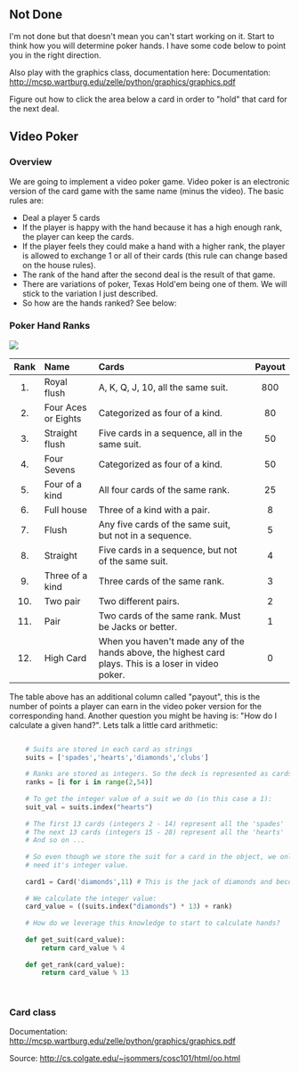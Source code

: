 ## Not Done

I'm not done but that doesn't mean you can't start working on it. Start to think how you will determine poker hands. I have some code below to point you in the right direction. 

Also play with the graphics class, documentation here: Documentation: http://mcsp.wartburg.edu/zelle/python/graphics/graphics.pdf

Figure out how to click the area below a card in order to "hold" that card for the next deal. 


## Video Poker

### Overview

We are going to implement a video poker game. Video poker is an electronic version of the card game with the same name (minus the video). The basic rules are:

- Deal a player 5 cards
- If the player is happy with the hand because it has a high enough rank, the player can keep the cards.
- If the player feels they could make a hand with a higher rank, the player is allowed to exchange 1 or all of their cards (this rule can change based on the house rules).
- The rank of the hand after the second deal is the result of that game.
- There are variations of poker, Texas Hold'em being one of them. We will stick to the variation I just described.
- So how are the hands ranked? See below:

### Poker Hand Ranks

![](http://www.learn-texas-holdem.com/images/poker-hand-picture.png)

| Rank | Name              | Cards                                          | Payout |
|:----:|:------------------|:-----------------------------------------------|:------:|
|1.   |Royal flush         | A, K, Q, J, 10, all the same suit.             | 800 |
|2.   |Four Aces or Eights | Categorized as four of a kind.                 | 80 |
|3.   |Straight flush      | Five cards in a sequence, all in the same suit.| 50 |
|4.   |Four Sevens         | Categorized as four of a kind.       | 50 |
|5.   |Four of a kind      | All four cards of the same rank.     | 25 |
|6.   |Full house          | Three of a kind with a pair.         | 8 |
|7.   |Flush               | Any five cards of the same suit, but not in a sequence.| 5|
|8.   |Straight            | Five cards in a sequence, but not of the same suit. | 4 |
|9.   |Three of a kind     | Three cards of the same rank.        | 3 |
|10.  |Two pair            | Two different pairs.                 | 2 |
|11.  |Pair                | Two cards of the same rank. Must be Jacks or better. | 1 |
|12.  |High Card           | When you haven't made any of the hands above, the highest card plays. This is a loser in video poker. | 0 |

The table above has an additional column called "payout", this is the number of points a player can earn in the video poker version for the corresponding hand. Another question you might be having is: "How do I calculate a given hand?". Lets talk a little card arithmetic:

```python

	# Suits are stored in each card as strings
	suits = ['spades','hearts','diamonds','clubs'] 
	
	# Ranks are stored as integers. So the deck is represented as cards from 2 ... 53.
	ranks = [i for i in range(2,54)]
	
	# To get the integer value of a suit we do (in this case a 1):
	suit_val = suits.index("hearts")
	
	# The first 13 cards (integers 2 - 14) represent all the 'spades'
	# The next 13 cards (integers 15 - 28) represent all the 'hearts'
	# And so on ...
	
	# So even though we store the suit for a card in the object, we only 
	# need it's integer value. 
	
	card1 = Card('diamonds',11) # This is the jack of diamonds and becomes card (2,11) or (37).
	
	# We calculate the integer value:
	card_value = ((suits.index("diamonds") * 13) + rank)
	
	# How do we leverage this knowledge to start to calculate hands?
	
	def get_suit(card_value):
		return card_value % 4
		
	def get_rank(card_value):
		return card_value % 13
		
	
```



### Card class


Documentation: http://mcsp.wartburg.edu/zelle/python/graphics/graphics.pdf


Source: http://cs.colgate.edu/~jsommers/cosc101/html/oo.html
